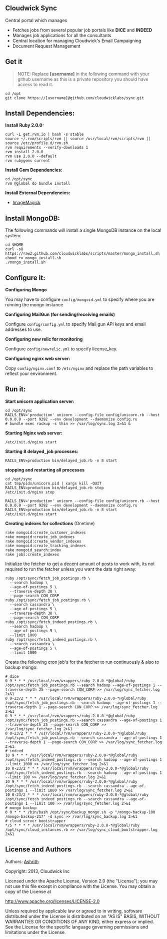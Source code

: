 Cloudwick Sync
--------------

Central portal which manages

* Fetches jobs from several popular job portals like **DICE** and **INDEED**
* Manages job applications for all the consultants
* Central location for managing Cloudwick's Email Campaigning
* Document Request Management

Get it
------

> NOTE: Replace **[username]** in the following command with your github
> username as this is a private repository you should have access to read it.

```
cd /opt
git clone https://[username]@github.com/cloudwicklabs/sync.git
```

Install Dependencies:
--------------------

**Install Ruby 2.0.0:**

```
curl -L get.rvm.io | bash -s stable
source ~/.rvm/scripts/rvm || source /usr/local/rvm/scripts/rvm || source /etc/profile.d/rvm.sh
rvm requirements --verify-downloads 1
rvm install 2.0.0
rvm use 2.0.0 --default
rvm rubygems current
```

**Install Gem Dependencies:**

```
cd /opt/sync
rvm @global do bundle install
```

**Install External Dependencies:**

* [ImageMagick](http://www.imagemagick.org/script/binary-releases.php#unix)

Install MongoDB:
----------------
The following commands will install a single MongoDB instance on the local
system:

```
cd $HOME
curl -sO https://raw2.github.com/cloudwicklabs/scripts/master/mongo_install.sh
chmod +x mongo_install.sh
./mongo_install.sh
```

Configure it:
-------------
**Configuring Mongo**

You may have to configure `config/mongoid.yml` to specify where you are running the
mongo instance

**Configuring MailGun (for sending/receiving emails)**

Configure `config/config.yml` to specify Mail gun API keys and email addresses to use.

**Configuring new relic for monitoring**

Configure `config/newrelic.yml` to specify license_key.

**Configuring nginx web server:**

Copy `config/nginx.conf` to `/etc/nginx` and replace the path variables to reflect your environment.

Run it:
------
**Start unicorn application server:**

```
cd /opt/sync
RAILS_ENV='production' unicorn --config-file config/unicorn.rb --host 0.0.0.0 --port 9292 --env development --daemonize config.ru
# bundle exec rackup -s thin >> /var/log/sync.log 2>&1 &
```

**Starting Nginx web server:**

```
/etc/init.d/nginx start
```

**Starting 8 delayed_job processes:**

```
RAILS_ENV=production bin/delayed_job.rb -n 8 start
```

**stopping and restarting all processes**

```
cd /opt/sync
cat tmp/pids/unicorn.pid | xargs kill -QUIT
RAILS_ENV=production bin/delayed_job.rb stop
/etc/init.d/nginx stop

RAILS_ENV='production' unicorn --config-file config/unicorn.rb --host 0.0.0.0 --port 9292 --env development --daemonize config.ru
RAILS_ENV=production bin/delayed_job.rb -n 8 start
/etc/init.d/nginx start
```

**Creating indexes for collections** (Onetime)

```
rake mongoid:create_customer_indexes
rake mongoid:create_job_indexes
rake mongoid:create_vendor_indexes
rake mongoid:create_tracking_indexes
rake mongoid_search:index
rake jobs:create_indexes
```

Initialize the fetcher to get a decent amount of posts to work with, its not
required to run the fetcher unless you want the data right away:

```
ruby /opt/sync/fetch_job_postings.rb \
  --search hadoop \
  --age-of-postings 5 \
  --traverse-depth 30 \
  --page-search CON_CORP
ruby /opt/sync/fetch_job_postings.rb \
  --search cassandra \
  --age-of-postings 5 \
  --traverse-depth 30 \
  --page-search CON_CORP
ruby /opt/sync/fetch_indeed_postings.rb \
  --search hadoop \
  --age-of-postings 5 \
  --limit 1000
ruby /opt/sync/fetch_indeed_postings.rb \
  --search cassandra \
  --age-of-postings 5 \
  --limit 1000
```

Create the following cron job's for the fetcher to run continuously & also to backup mongo:

```
# dice
0 9 * * * /usr/local/rvm/wrappers/ruby-2.0.0-*@global/ruby /opt/sync/fetch_job_postings.rb --search hadoop --age-of-postings 1 --traverse-depth 25 --page-search CON_CORP >> /var/log/sync_fetcher.log 2>&1
0 0-23/2 * * * /usr/local/rvm/wrappers/ruby-2.0.0-*@global/ruby /opt/sync/fetch_job_postings.rb --search hadoop --age-of-postings 1 --traverse-depth 1 --page-search CON_CORP >> /var/log/sync_fetcher.log 2>&1
0 9 * * * /usr/local/rvm/wrappers/ruby-2.0.0-*@global/ruby /opt/sync/fetch_job_postings.rb --search cassandra --age-of-postings 1 --traverse-depth 25 --page-search CON_CORP >> /var/log/sync_fetcher.log 2>&1
0 0-23/2 * * * /usr/local/rvm/wrappers/ruby-2.0.0-*@global/ruby /opt/sync/fetch_job_postings.rb --search cassandra --age-of-postings 1 --traverse-depth 1 --page-search CON_CORP >> /var/log/sync_fetcher.log 2>&1
# indeed
10 9 * * * /usr/local/rvm/wrappers/ruby-2.0.0-*@global/ruby /opt/sync/fetch_indeed_postings.rb --search hadoop --age-of-postings 1 --limit 1000 >> /var/log/sync_fetcher.log 2>&1
10 0-23/2 * * * /usr/local/rvm/wrappers/ruby-2.0.0-*@global/ruby /opt/sync/fetch_indeed_postings.rb --search hadoop --age-of-postings 1 --limit 100 >> /var/log/sync_fetcher.log 2>&1
10 9 * * * /usr/local/rvm/wrappers/ruby-2.0.0-*@global/ruby /opt/sync/fetch_indeed_postings.rb --search cassandra --age-of-postings 1 --limit 1000 >> /var/log/sync_fetcher.log 2>&1
10 0-23/2 * * * /usr/local/rvm/wrappers/ruby-2.0.0-*@global/ruby /opt/sync/fetch_indeed_postings.rb --search cassandra --age-of-postings 1 --limit 100 >> /var/log/sync_fetcher.log 2>&1
# mongo backup
0 0 * * * /bin/bash /opt/sync/backup_mongo.sh -p "/mongo-backup-100 /mongo-backup-217" -d sync >> /var/log/sync_backup.log 2>&1
# cloud server bootstrapper
*/5 * * * * /usr/local/rvm/wrappers/ruby-2.0.0-*@global/ruby /opt/sync/cloud_instances.rb >> /var/log/sync_cloud_bootstrapper.log 2>&1
```

License and Authors
-------------------

Authors: [Ashrith](http://github.com/ashrithr)

Copyright: 2013, Cloudwick Inc

Licensed under the Apache License, Version 2.0 (the "License"); you may not use
this file except in compliance with the License. You may obtain a copy of the
License at

http://www.apache.org/licenses/LICENSE-2.0

Unless required by applicable law or agreed to in writing, software distributed
under the License is distributed on an "AS IS" BASIS, WITHOUT WARRANTIES OR
CONDITIONS OF ANY KIND, either express or implied. See the License for the
specific language governing permissions and limitations under the License.
